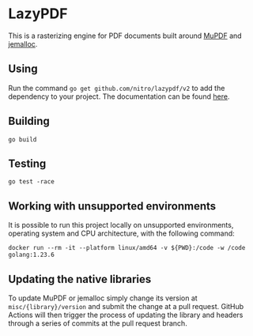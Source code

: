 # LazyPDF
This is a rasterizing engine for PDF documents built around [MuPDF][mupdf] and [jemalloc][jemalloc].

## Using
Run the command `go get github.com/nitro/lazypdf/v2` to add the dependency to your project. The documentation can be found [here](https://pkg.go.dev/github.com/nitro/lazypdf/v2).

## Building
```golang
go build
```

## Testing
```golang
go test -race
```

## Working with unsupported environments
It is possible to run this project locally on unsupported environments, operating system and CPU architecture, with the following command:
```shell
docker run --rm -it --platform linux/amd64 -v ${PWD}:/code -w /code golang:1.23.6
```

## Updating the native libraries
To update MuPDF or jemalloc simply change its version at `misc/{library}/version` and submit the change at a pull request. GitHub Actions will then trigger the process of updating the library and headers through a series of commits at the pull request branch.

[mupdf]: https://mupdf.com
[jemalloc]: https://github.com/jemalloc/jemalloc
